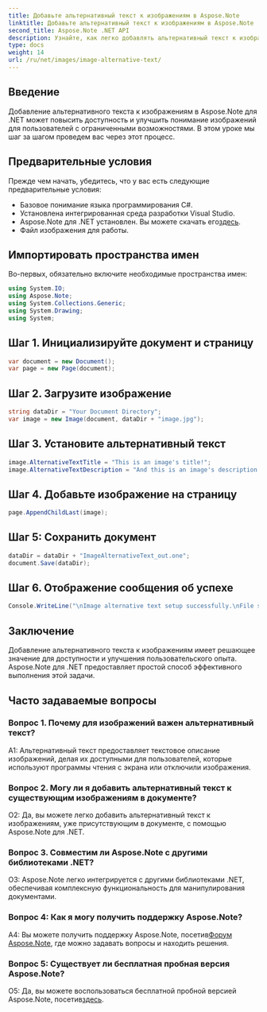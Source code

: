 ```yaml
---
title: Добавьте альтернативный текст к изображениям в Aspose.Note
linktitle: Добавьте альтернативный текст к изображениям в Aspose.Note
second_title: Aspose.Note .NET API
description: Узнайте, как легко добавлять альтернативный текст к изображениям в Aspose.Note для .NET. Расширьте доступность и улучшите взаимодействие с пользователем с помощью этого пошагового руководства.
type: docs
weight: 14
url: /ru/net/images/image-alternative-text/
---
```

## Введение

Добавление альтернативного текста к изображениям в Aspose.Note для .NET может повысить доступность и улучшить понимание изображений для пользователей с ограниченными возможностями. В этом уроке мы шаг за шагом проведем вас через этот процесс.

## Предварительные условия

Прежде чем начать, убедитесь, что у вас есть следующие предварительные условия:

- Базовое понимание языка программирования C#.
- Установлена интегрированная среда разработки Visual Studio.
-  Aspose.Note для .NET установлен. Вы можете скачать его[здесь](https://releases.aspose.com/note/net/).
- Файл изображения для работы.

## Импортировать пространства имен

Во-первых, обязательно включите необходимые пространства имен:

```csharp
using System.IO;
using Aspose.Note;
using System.Collections.Generic;
using System.Drawing;
using System;
```

## Шаг 1. Инициализируйте документ и страницу

```csharp
var document = new Document();
var page = new Page(document);
```

## Шаг 2. Загрузите изображение

```csharp
string dataDir = "Your Document Directory";
var image = new Image(document, dataDir + "image.jpg");
```

## Шаг 3. Установите альтернативный текст

```csharp
image.AlternativeTextTitle = "This is an image's title!";
image.AlternativeTextDescription = "And this is an image's description!";
```

## Шаг 4. Добавьте изображение на страницу

```csharp
page.AppendChildLast(image);
```

## Шаг 5: Сохранить документ

```csharp
dataDir = dataDir + "ImageAlternativeText_out.one";
document.Save(dataDir);
```

## Шаг 6. Отображение сообщения об успехе

```csharp
Console.WriteLine("\nImage alternative text setup successfully.\nFile saved at " + dataDir); 
```

## Заключение

Добавление альтернативного текста к изображениям имеет решающее значение для доступности и улучшения пользовательского опыта. Aspose.Note для .NET предоставляет простой способ эффективного выполнения этой задачи.

## Часто задаваемые вопросы

### Вопрос 1. Почему для изображений важен альтернативный текст?

A1: Альтернативный текст предоставляет текстовое описание изображений, делая их доступными для пользователей, которые используют программы чтения с экрана или отключили изображения.

### Вопрос 2. Могу ли я добавить альтернативный текст к существующим изображениям в документе?

О2: Да, вы можете легко добавить альтернативный текст к изображениям, уже присутствующим в документе, с помощью Aspose.Note для .NET.

### Вопрос 3. Совместим ли Aspose.Note с другими библиотеками .NET?

О3: Aspose.Note легко интегрируется с другими библиотеками .NET, обеспечивая комплексную функциональность для манипулирования документами.

### Вопрос 4: Как я могу получить поддержку Aspose.Note?

 A4: Вы можете получить поддержку Aspose.Note, посетив[Форум Aspose.Note](https://forum.aspose.com/c/note/28), где можно задавать вопросы и находить решения.

### Вопрос 5: Существует ли бесплатная пробная версия Aspose.Note?

О5: Да, вы можете воспользоваться бесплатной пробной версией Aspose.Note, посетив[здесь](https://releases.aspose.com/).